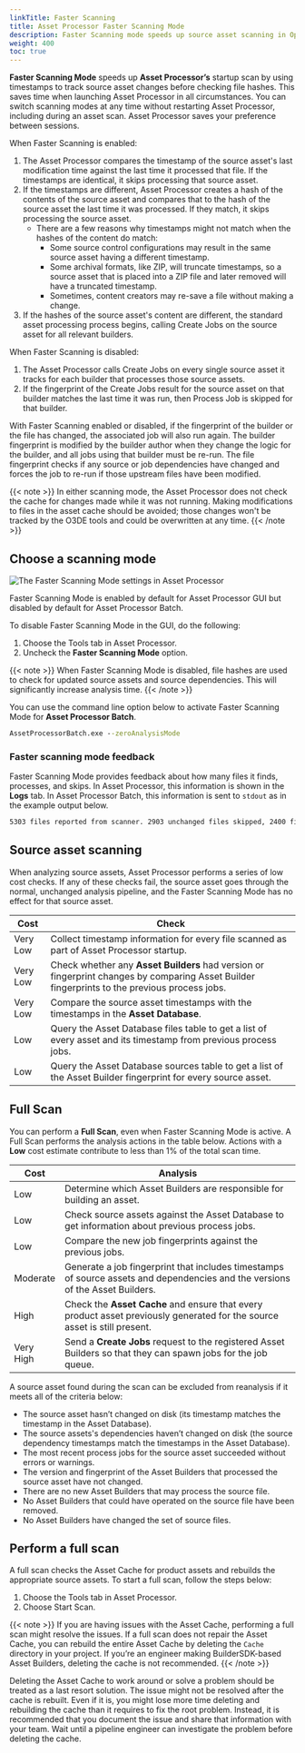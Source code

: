 ```yaml
---
linkTitle: Faster Scanning
title: Asset Processor Faster Scanning Mode
description: Faster Scanning mode speeds up source asset scanning in Open 3D Engine (O3DE).
weight: 400
toc: true
---
```


**Faster Scanning Mode** speeds up **Asset Processor’s** startup scan by using timestamps to track source asset changes before checking file hashes. This saves time when launching Asset Processor in all circumstances. You can switch scanning modes at any time without restarting Asset Processor, including during an asset scan. Asset Processor saves your preference between sessions.

When Faster Scanning is enabled:
1. The Asset Processor compares the timestamp of the source asset's last modification time against the last time it processed that file. If the timestamps are identical, it skips processing that source asset.
1. If the timestamps are different, Asset Processor creates a hash of the contents of the source asset and compares that to the hash of the source asset the last time it was processed. If they match, it skips processing the source asset.
    * There are a few reasons why timestamps might not match when the hashes of the content do match:
        * Some source control configurations may result in the same source asset having a different timestamp.
        * Some archival formats, like ZIP, will truncate timestamps, so a source asset that is placed into a ZIP file and later removed will have a truncated timestamp.
        * Sometimes, content creators may re-save a file without making a change.
1. If the hashes of the source asset's content are different, the standard asset processing process begins, calling Create Jobs on the source asset for all relevant builders.

When Faster Scanning is disabled:
1. The Asset Processor calls Create Jobs on every single source asset it tracks for each builder that processes those source assets.
1. If the fingerprint of the Create Jobs result for the source asset on that builder matches the last time it was run, then Process Job is skipped for that builder.

With Faster Scanning enabled or disabled, if the fingerprint of the builder or the file has changed, the associated job will also run again. The builder fingerprint is modified by the builder author when they change the logic for the builder, and all jobs using that builder must be re-run. The file fingerprint checks if any source or job dependencies have changed and forces the job to re-run if those upstream files have been modified.

{{< note >}}
In either scanning mode, the Asset Processor does not check the cache for changes made while it was not running. Making modifications to files in the asset cache should be avoided; those changes won't be tracked by the O3DE tools and could be overwritten at any time.
{{< /note >}}

## Choose a scanning mode

![The Faster Scanning Mode settings in Asset Processor](/images/user-guide/assets/asset-processor/interface-fast-scan.png)

Faster Scanning Mode is enabled by default for Asset Processor GUI but disabled by default for Asset Processor Batch.

To disable Faster Scanning Mode in the GUI, do the following:
1. Choose the Tools tab in Asset Processor.
1. Uncheck the **Faster Scanning Mode** option.

{{< note >}}
When Faster Scanning Mode is disabled, file hashes are used to check for updated source assets and source dependencies. This will significantly increase analysis time.
{{< /note >}}

You can use the command line option below to activate Faster Scanning Mode for **Asset Processor Batch**.

```cmd
AssetProcessorBatch.exe --zeroAnalysisMode
```

### Faster scanning mode feedback

Faster Scanning Mode provides feedback about how many files it finds, processes, and skips. In Asset Processor, this information is shown in the **Logs** tab. In Asset Processor Batch, this information is sent to `stdout` as in the example output below.

```cmd
5303 files reported from scanner. 2903 unchanged files skipped, 2400 files processed
```

## Source asset scanning

When analyzing source assets, Asset Processor performs a series of low cost checks. If any of these checks fail, the source asset goes through the normal, unchanged analysis pipeline, and the Faster Scanning Mode has no effect for that source asset.

| Cost | Check |
| - | - |
| Very Low | Collect timestamp information for every file scanned as part of Asset Processor startup. |
| Very Low | Check whether any **Asset Builders** had version or fingerprint changes by comparing Asset Builder fingerprints to the previous process jobs. |
| Very Low | Compare the source asset timestamps with the timestamps in the **Asset Database**. |
| Low | Query the Asset Database files table to get a list of every asset and its timestamp from previous process jobs. |
| Low | Query the Asset Database sources table to get a list of the Asset Builder fingerprint for every source asset. |

## Full Scan

You can perform a **Full Scan**, even when Faster Scanning Mode is active. A Full Scan performs the analysis actions in the table below. Actions with a **Low** cost estimate contribute to less than 1% of the total scan time.

| Cost | Analysis |
| - | - |
| Low | Determine which Asset Builders are responsible for building an asset. |
| Low | Check source assets against the Asset Database to get information about previous process jobs. |
| Low | Compare the new job fingerprints against the previous jobs. |
| Moderate | Generate a job fingerprint that includes timestamps of source assets and dependencies and the versions of the Asset Builders. |
| High | Check the **Asset Cache** and ensure that every product asset previously generated for the source asset is still present. |
| Very High | Send a **Create Jobs** request to the registered Asset Builders so that they can spawn jobs for the job queue. |

A source asset found during the scan can be excluded from reanalysis if it meets all of the criteria below:

* The source asset hasn’t changed on disk (its timestamp matches the timestamp in the Asset Database).
* The source assets's dependencies haven’t changed on disk (the source dependency timestamps match the timestamps in the Asset Database).
* The most recent process jobs for the source asset succeeded without errors or warnings.
* The version and fingerprint of the Asset Builders that processed the source asset have not changed.
* There are no new Asset Builders that may process the source file.
* No Asset Builders that could have operated on the source file have been removed.
* No Asset Builders have changed the set of source files.

## Perform a full scan

A full scan checks the Asset Cache for product assets and rebuilds the appropriate source assets. To start a full scan, follow the steps below:

1. Choose the Tools tab in Asset Processor.
1. Choose Start Scan.

{{< note >}}
If you are having issues with the Asset Cache, performing a full scan might resolve the issues. If a full scan does not repair the Asset Cache, you can rebuild the entire Asset Cache by deleting the `Cache` directory in your project. If you’re an engineer making BuilderSDK-based Asset Builders, deleting the cache is not recommended.
{{< /note >}}

Deleting the Asset Cache to work around or solve a problem should be treated as a last resort solution. The issue might not be resolved after the cache is rebuilt. Even if it is, you might lose more time deleting and rebuilding the cache than it requires to fix the root problem. Instead, it is recommended that you document the issue and share that information with your team.  Wait until a pipeline engineer can investigate the problem before deleting the cache.
